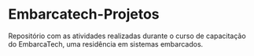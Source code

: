 # Embarcatech-Projetos
Repositório com as atividades realizadas durante o curso de capacitação do EmbarcaTech, uma residência em sistemas embarcados.
